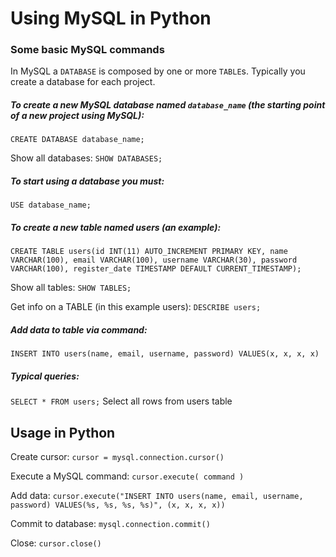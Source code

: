# Using MySQL in Python

### Some basic MySQL commands

In MySQL a `DATABASE` is composed by one or more `TABLE`s. Typically you create a database for each project.

##### To create a new MySQL database named `database_name` (the starting point of a new project using MySQL):

```
CREATE DATABASE database_name;
```

Show all databases:  `SHOW DATABASES;`

##### To start using a database you must:

`USE database_name;`

##### To create a new table named users (an example):

```
CREATE TABLE users(id INT(11) AUTO_INCREMENT PRIMARY KEY, name VARCHAR(100), email VARCHAR(100), username VARCHAR(30), password VARCHAR(100), register_date TIMESTAMP DEFAULT CURRENT_TIMESTAMP);
```

Show all tables:  `SHOW TABLES;`

Get info on a TABLE (in this example users): `DESCRIBE users;`

##### Add data to table via command:

```
INSERT INTO users(name, email, username, password) VALUES(x, x, x, x)
```

##### Typical queries:

`SELECT * FROM users;`  Select all rows from users table


## Usage in Python

Create cursor:  `cursor = mysql.connection.cursor()`

Execute a MySQL command:  `cursor.execute( command )`

Add data:  `cursor.execute("INSERT INTO users(name, email, username, password) VALUES(%s, %s, %s, %s)", (x, x, x, x))`

Commit to database:  `mysql.connection.commit()`

Close:  `cursor.close()`
